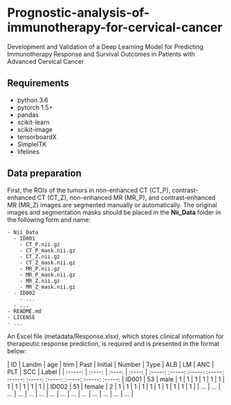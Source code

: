 # Prognostic-analysis-of-immunotherapy-for-cervical-cancer
Development and Validation of a Deep Learning Model for Predicting Immunotherapy Response and Survival Outcomes in Patients with Advanced Cervical Cancer

## Requirements
* python 3.6
* pytorch 1.5+
* pandas
* scikit-learn
* scikit-image
* tensorboardX
* SimpleITK
* lifelines

## Data preparation
First, the ROIs of the tumors in non-enhanced CT (CT_P), contrast-enhanced CT (CT_Z), non-enhanced MR (MR_P), and contrast-enhanced MR (MR_Z) images are segmented manually or automatically. The original images and segmentation masks should be placed in the **Nii_Data** folder in the following form and name:
```
- Nii_Data
  - ID001
    - CT_P.nii.gz
    - CT_P_mask.nii.gz
    - CT_Z.nii.gz
    - CT_Z_mask.nii.gz
    - MR_P.nii.gz
    - MR_P_mask.nii.gz
    - MR_Z.nii.gz
    - MR_Z_mask.nii.gz
  - ID002
    - ...
  - ...
- README.md
- LICENSE
- ...
```

An Excel file (metadata/Response.xlsx), which stores clinical information for therapeutic response prediction, is required and is presented in the format below:

| ID | Landm | age | tnm | Past | Initial | Number | Type | ALB | LM | ANC | PLT | SCC | Label |
| :-----: | :----: | :----: | :----: | :-----:  :-----:  :-----:  :-----:  :-----:  :-----:  :-----:  :-----:  :-----:  :-----: 
| ID001 | 53 | male | 1 | 1 | 1 | 1 | 1 | 1 | 1 | 1 | 1 | 1 | 1 |
| ID002 | 51 | female | 2 | 1 | 1 | 1 | 1 | 1 | 1 | 1 | 1 | 1 | 1 |
| ... | ... | ... | ... | ... | ... | ... | ... | ... | ... | ... | ... | ... | ... |

